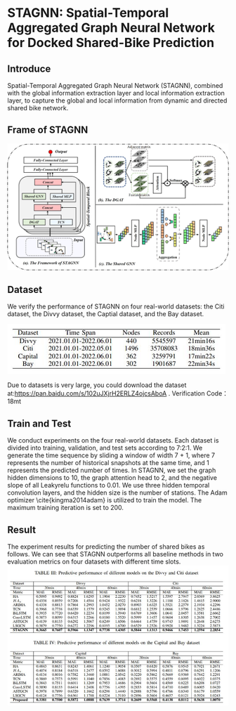 # STAGNN: Spatial-Temporal Aggregated Graph Neural Network for Docked Shared-Bike Prediction

## Introduce
Spatial-Temporal Aggregated Graph Neural Network (STAGNN), combined with the global information extraction layer and local information extraction layer, to capture the global and local information from dynamic and directed shared bike network. 


## Frame of STAGNN

![dataset](/Figure/model.jpg)


## Dataset
We verify the performance of STAGNN on four real-world datasets: the Citi dataset, the Divvy dataset, the Captial dataset, and the Bay dataset.


![dataset](/Figure/dataset.jpg)


Due to datasets is very large, you could download the dataset at:https://pan.baidu.com/s/102uJXjrH2ERLZ4ojcsAboA . Verification Code：18mt

## Train and Test
We conduct experiments on the four real-world datasets. Each dataset is divided into training, validation, and test sets according to 7:2:1. We generate the time sequence by sliding a window of width 7 + 1, where 7 represents the number of historical snapshots at the same time, and 1 represents the predicted number of times. In STAGNN, we set the graph hidden dimensions to 10, the graph attention head to 2, and the negative slope of all Leakyrelu functions to 0.01. We use three hidden temporal convolution layers, and the hidden size is the number of stations. The Adam optimizer \cite{kingma2014adam} is utilized to train the model. The maximum training iteration is set to 200.



## Result
The experiment results for predicting the number of shared bikes as follows. We can see that STAGNN outperforms all baseline methods in two evaluation metrics on four datasets with different time slots.
![dataset](/Figure/result.jpg)
